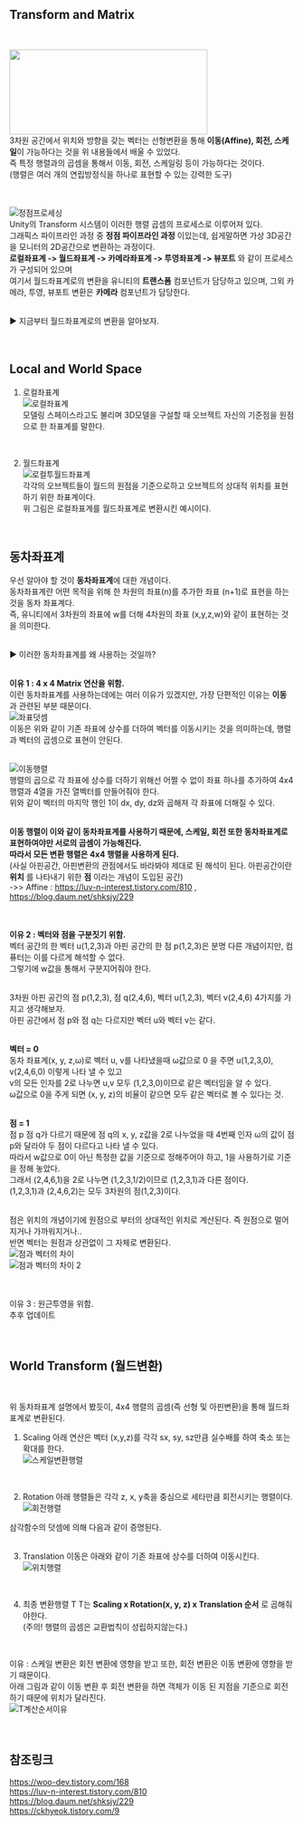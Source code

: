 ## Transform and Matrix
<br>

<img src="https://user-images.githubusercontent.com/43705434/120307111-919e6480-c30d-11eb-9324-a350b6005633.PNG" width="350" height="150"><br>
3차원 공간에서 위치와 방향을 갖는 벡터는 선형변환을 통해 **이동(Affine), 회전, 스케일**이 가능하다는 것을 위 내용들에서 배울 수 있었다.<br>
즉 특정 행렬과의 곱셈을 통해서 이동, 회전, 스케일링 등이 가능하다는 것이다.<br>
(행렬은 여러 개의 연립방정식을 하나로 표현할 수 있는 강력한 도구)<br>
<br>
<br>

![정점프로세싱](https://user-images.githubusercontent.com/43705434/120307115-9236fb00-c30d-11eb-8ebc-f74465320221.PNG)<br>
Unity의 Transform 시스템이 이러한 행렬 곱셈의 프로세스로 이루어져 있다.<br>
그래픽스 파이프라인 과정 중 **정점 파이프라인 과정** 이있는데, 쉽게말하면 가상 3D공간을 모니터의 2D공간으로 변환하는 과정이다.<br>
**로컬좌표계 -> 월드좌표계 -> 카메라좌표계 -> 투영좌표계 -> 뷰포트** 와 같이 프로세스가 구성되어 있으며<br>
여기서 월드좌표계로의 변환을 유니티의 **트랜스폼** 컴포넌트가 담당하고 있으며, 그외 카메라, 투영, 뷰포트 변환은 **카메라** 컴포넌트가 담당한다.<br>
<br>

▶ 지금부터 월드좌표계로의 변환을 알아보자.<br>
<br>
<br>

## Local and World Space
1. 로컬좌표계<br>
![로컬좌표계](https://user-images.githubusercontent.com/43705434/120309094-c90e1080-c30f-11eb-82e5-d4dc9297221c.PNG)<br>
모델링 스페이스라고도 불리며 3D모델을 구설할 때 오브젝트 자신의 기준점을 원점으로 한 좌표계를 말한다.<br>
<br>

2. 월드좌표계<br>
![로컬투월드좌표계](https://user-images.githubusercontent.com/43705434/120309092-c8757a00-c30f-11eb-8528-ea680992c894.PNG)<br>
각각의 오브젝트들이 월드의 원점을 기준으로하고 오브젝트의 상대적 위치를 표현하기 위한 좌표계이다.<br>
위 그림은 로컬좌표계를 월드좌표계로 변환시킨 예시이다.<br>
<br>

## 동차좌표계
우선 알아야 할 것이 **동차좌표계**에 대한 개념이다.<br>
동차좌표계란 어떤 목적을 위해 한 차원의 좌표(n)를 추가한 좌표 (n+1)로 표현을 하는 것을 동차 좌표계다.<br>
즉, 유니티에서 3차원의 좌표에 w를 더해 4차원의 좌표 (x,y,z,w)와 같이 표현하는 것을 의미한다.<br>
<br>

▶ 이러한 동차좌표계를 왜 사용하는 것일까?<br>
<br>

**이유 1 : 4 x 4 Matrix 연산을 위함.**<br>
이런 동차좌표계를 사용하는데에는 여러 이유가 있겠지만, 가장 단편적인 이유는 **이동** 과 관련된 부분 때문이다.<br>
![좌표덧셈](https://user-images.githubusercontent.com/43705434/120304360-af1dff00-c30a-11eb-987c-be2750e31efb.PNG)<br>
이동은 위와 같이 기존 좌표에 상수를 더하여 벡터를 이동시키는 것을 의미하는데, 행렬과 벡터의 곱셈으로 표현이 안된다.<br>
<br>

![이동행렬](https://user-images.githubusercontent.com/43705434/120304347-ad543b80-c30a-11eb-898d-e3f2e519b290.PNG)<br>
행렬의 곱으로 각 좌표에 상수를 더하기 위해선 어쩔 수 없이 좌표 하나를 추가하여 4x4행렬과 4열을 가진 열벡터를 만들어줘야 한다.<br>
위와 같이 벡터의 마지막 행인 1이 dx, dy, dz와 곱해져 각 좌표에 더해질 수 있다.<br>
<br>

**이동 행렬이 이와 같이 동차좌표계를 사용하기 때문에, 스케일, 회전 또한 동차좌표계로 표현하여야만 서로의 곱셈이 가능해진다.<br>
따라서 모든 변환 행렬은 4x4 행렬을 사용하게 된다.**<br>
(사실 아핀공간, 아핀변환의 관점에서도 바라봐야 제대로 된 해석이 된다. 아핀공간이란 **위치** 를 나타내기 위한 **점** 이라는 개념이 도입된 공간)<br>
->> Affine : https://luv-n-interest.tistory.com/810 , https://blog.daum.net/shksjy/229 <br>
<br>
<br>

**이유 2 : 벡터와 점을 구분짓기 위함.**<br>
벡터 공간의 한 벡터 u(1,2,3)과 아핀 공간의 한 점 p(1,2,3)은 분명 다른 개념이지만, 컴퓨터는 이를 다르게 해석할 수 없다.<br>
그렇기에 w값을 통해서 구분지어줘야 한다.<br>
<br>

3차원 아핀 공간의 점 p(1,2,3), 점 q(2,4,6), 벡터 u(1,2,3), 벡터 v(2,4,6) 4가지를 가지고 생각해보자.<br>
아핀 공간에서 점 p와 점 q는 다르지만 벡터 u와 벡터 v는 같다.<br>
<br>

**벡터 = 0**<br>
동차 좌표계(x, y, z,ω)로 벡터 u, v를 나타냈을때 ω값으로 0 을 주면 u(1,2,3,0), v(2,4,6,0) 이렇게 나타 낼 수 있고<br>
v의 모든 인자를 2로 나누면 u,v 모두 (1,2,3,0)이므로 같은 벡터임을 알 수 있다.<br>
ω값으로 0을 주게 되면 (x, y, z)의 비율이 같으면 모두 같은 벡터로 볼 수 있다는 것.<br>
<br>

**점 = 1**<br>
점 p 점 q가 다르기 때문에 점 q의 x, y, z값을 2로 나누었을 때 4번째 인자 ω의 값이 점 p와 달라야 두 점이 다르다고 나타 낼 수 있다.<br>
따라서 w값으로 0이 아닌 특정한 값을 기준으로 정해주어야 하고, 1을 사용하기로 기준을 정해 놓았다.<br>
그래서 (2,4,6,1)을 2로 나누면 (1,2,3,1/2)이므로 (1,2,3,1)과 다른 점이다.<br>
(1,2,3,1)과 (2,4,6,2)는 모두 3차원의 점(1,2,3)이다.<br>
<br>

점은 위치의 개념이기에 원점으로 부터의 상대적인 위치로 계산된다. 즉 원점으로 멀어지거나 가까워지거나..<br>
반면 벡터는 원점과 상관없이 그 자체로 변환된다.<br>
![점과 벡터의 차이](https://user-images.githubusercontent.com/43705434/120304352-adecd200-c30a-11eb-811e-950b3f453fd0.PNG)<br>
![점과 벡터의 차이 2](https://user-images.githubusercontent.com/43705434/120304357-ae856880-c30a-11eb-8306-ff499b83318b.PNG)<br>
<br>
<br>

이유 3 : 원근투영을 위함.<br>
추후 업데이트<br>
<br>
<br>

## World Transform (월드변환)
<br>

위 동차좌표계 설명에서 봤듯이, 4x4 행렬의 곱셈(즉 선형 및 아핀변환)을 통해 월드좌표계로 변환된다.<br>

1. Scaling
아래 연산은 벡터 (x,y,z)를 각각 sx, sy, sz만큼 실수배를 하여 축소 또는 확대를 한다.<br>
![스케일변환행렬](https://user-images.githubusercontent.com/43705434/120305131-631f8a00-c30b-11eb-904a-b4edd9c61cb0.PNG)<br>
<br>

2. Rotation
아래 행렬들은 각각 z, x, y축을 중심으로 세타만큼 회전시키는 행렬이다.<br>
![회전행렬](https://user-images.githubusercontent.com/43705434/120305130-6286f380-c30b-11eb-8195-2683d17c9463.PNG)<br>

삼각함수의 덧셈에 의해 다음과 같이 증명된다. <br>
<br>

3. Translation
이동은 아래와 같이 기존 좌표에 상수를 더하여 이동시킨다.<br>
![위치행렬](https://user-images.githubusercontent.com/43705434/120305132-631f8a00-c30b-11eb-94ad-40f983886436.PNG)<br>
<br>

4. 최종 변환행렬 T
T는 **Scaling x Rotation(x, y, z) x Translation 순서** 로 곱해줘야한다.<br>
(주의! 행렬의 곱셈은 교환법칙이 성립하지않는다.)<br>
<br>

이유 : 스케일 변환은 회전 변환에 영향을 받고 또한, 회전 변환은 이동 변환에 영향을 받기 때문이다.<br>
아래 그림과 같이 이동 변환 후 회전 변환을 하면 객체가 이동 된 지점을 기준으로 회전하기 때문에 위치가 달라진다.<br>
![T계산순서이유](https://user-images.githubusercontent.com/43705434/120311287-476bb200-c312-11eb-9b93-71e09d9ba015.PNG)<br>
<br>
<br>

## 참조링크
https://woo-dev.tistory.com/168 <br>
https://luv-n-interest.tistory.com/810 <br>
https://blog.daum.net/shksjy/229 <br>
https://ckhyeok.tistory.com/9 <br>
